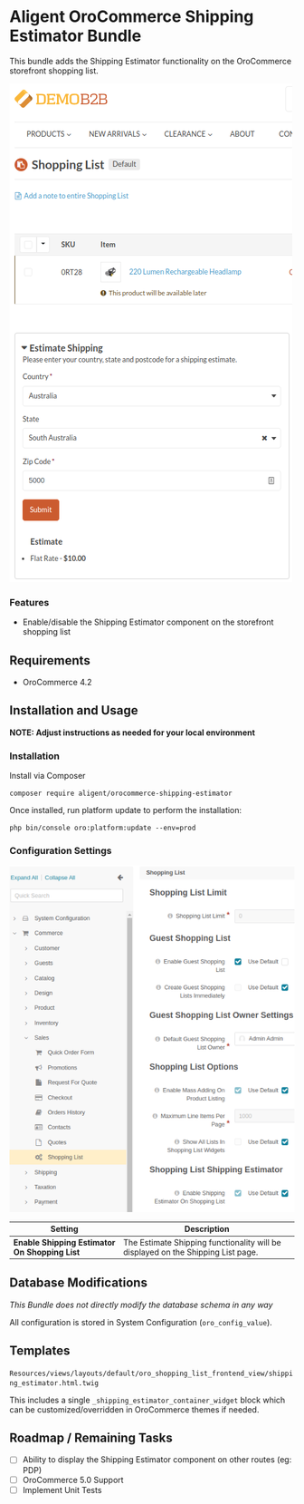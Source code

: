 Aligent OroCommerce Shipping Estimator Bundle
==============================
This bundle adds the Shipping Estimator functionality on the OroCommerce storefront shopping list.

<img src="src/Resources/doc/img/feature.png" alt="Shipping Estimator functionality">

### Features
- Enable/disable the Shipping Estimator component on the storefront shopping list

Requirements
-------------------
- OroCommerce 4.2

Installation and Usage
-------------------
**NOTE: Adjust instructions as needed for your local environment**

### Installation
Install via Composer
```shell
composer require aligent/orocommerce-shipping-estimator
```

Once installed, run platform update to perform the installation:
```shell
php bin/console oro:platform:update --env=prod
```


### Configuration Settings

<img src="src/Resources/doc/img/system-config.png" alt="Configuration Options">

| Setting                                        | Description                                                                      |
|------------------------------------------------|----------------------------------------------------------------------------------|
| **Enable Shipping Estimator On Shopping List** | The Estimate Shipping functionality will be displayed on the Shipping List page. |

Database Modifications
-------------------
*This Bundle does not directly modify the database schema in any way*

All configuration is stored in System Configuration (`oro_config_value`).

Templates
-------------------
`Resources/views/layouts/default/oro_shopping_list_frontend_view/shipping_estimator.html.twig`

This includes a single `_shipping_estimator_container_widget` block which can be customized/overridden in OroCommerce themes
if needed.

Roadmap / Remaining Tasks
-------------------
- [ ] Ability to display the Shipping Estimator component on other routes (eg: PDP) 
- [ ] OroCommerce 5.0 Support
- [ ] Implement Unit Tests